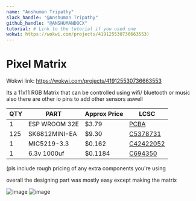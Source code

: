 ```yaml
---
name: "Anshuman Tripathy"
slack_handle: "@Anshuman Tripathy"
github_handle: "@ANSHUMANDOCX"
tutorial: # Link to the tutorial if you used one
wokwi: https://wokwi.com/projects/419125530736663553)
---
```


# Pixel Matrix

Wokwi link: https://wokwi.com/projects/419125530736663553

Its a 11x11 RGB Matrix that can be controlled using wifi/ bluetooth or music also there are other io pins to add other sensors aswell

| QTY           |     PART      | Approx Price |  LCSC |
| ------------- | ------------- | ------------ | ----- |
| 1             | ESP WROOM 32E |   $3.79      |[PCBA](https://jlcpcb.com/partdetail/EspressifSystems-ESP32_WROOM_32EN4/C701341)
| 125           | SK6812MINI-EA |   $9.30      |[C5378731](https://www.lcsc.com/product-detail/RGB-LEDs-Built-in-IC_OPSCO-Optoelectronics-SK6812MINI-EA_C5378731.html)
| 1             | MIC5219-3.3 |   $0.162     |[C42422052](https://www.lcsc.com/product-detail/Voltage-Regulators-Linear-Low-Drop-Out-LDO-Regulators_TDSEMIC-MIC5219-3-3YM5-TD_C42422052.html?s_z=n_MIC5219-3.3)|
| 1           | 6.3v 1000uf  |   $0.1184      |[C694350](https://www.lcsc.com/product-detail/Aluminum-Electrolytic-Capacitors-Leaded_Rubycon-6-3YXJ1000M8X11-5_C694350.html?s_z=n_6.3YXJ1000M8X11.5)

(pls include rough pricing of any extra components you're using

overall the designing part was mostly easy except making the matrix 

![image](https://github.com/user-attachments/assets/f3851708-1617-4756-bb48-edfdefb3536d)
![image](https://github.com/user-attachments/assets/74377205-9d05-4a00-b3fe-5b75d8861007)


